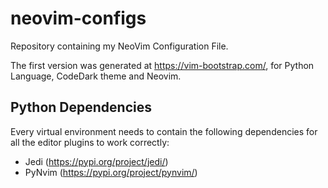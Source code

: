 # neovim-configs

Repository containing my NeoVim Configuration File. 

The first version was generated at https://vim-bootstrap.com/, for Python Language, CodeDark theme and Neovim.

## Python Dependencies

Every virtual environment needs to contain the following dependencies for all the editor plugins to work correctly:
- Jedi (https://pypi.org/project/jedi/)
- PyNvim (https://pypi.org/project/pynvim/)
